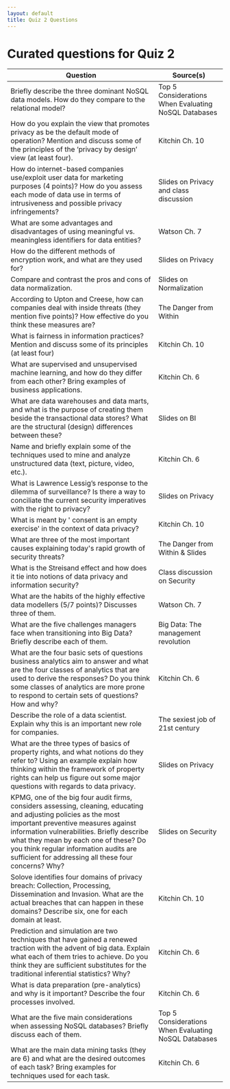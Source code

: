 ```yaml
---
layout: default
title: Quiz 2 Questions
---
```

# Curated questions for Quiz 2

Question | Source(s)
--- | ---
Briefly describe the three dominant NoSQL data models. How do they compare to the relational model?  | Top 5 Considerations When Evaluating NoSQL Databases
How do you explain the view that promotes privacy as be the default mode of operation? Mention and discuss some of the principles of the ‘privacy by design’ view (at least four).  | Kitchin Ch. 10
How do internet-based companies use/exploit user data for marketing purposes (4 points)? How do you assess each mode of data use in terms of intrusiveness and possible privacy infringements? | Slides on Privacy and class discussion
What are some advantages and disadvantages of using meaningful vs. meaningless identifiers for data entities? | Watson Ch. 7
How do the different methods of encryption work, and what are they used for? | Slides on Privacy
Compare and contrast the pros and cons of data normalization. | Slides on Normalization
According to Upton and Creese, how can companies deal with inside threats (they mention five points)? How effective do you think these measures are? | The Danger from Within
What is fairness in information practices? Mention and discuss some of its principles (at least four) | Kitchin Ch. 10
What are supervised and unsupervised machine learning, and how do they differ from each other? Bring examples of business applications. | Kitchin Ch. 6
What are data warehouses and data marts, and what is the purpose of creating them beside the transactional data stores? What are the structural (design) differences between these?  | Slides on BI
Name and briefly explain some of the techniques used to mine and analyze unstructured data (text, picture, video, etc.). | Kitchin Ch. 6
What is Lawrence Lessig’s response to the dilemma of surveillance? Is there a way to conciliate the current security imperatives with the right to privacy? | Slides on Privacy
What is meant by ' consent is an empty exercise' in the context of data privacy? | Kitchin Ch. 10
What are three of the most important causes explaining today's rapid growth of security threats?  | The Danger from Within & Slides
What is the Streisand effect and how does it tie into notions of data privacy and information security? | Class discussion on Security
What are the habits of the highly effective data modellers (5/7 points)? Discusses three of them. | Watson Ch. 7
What are the five challenges managers face when transitioning into Big Data? Briefly describe each of them. | Big Data: The management revolution
What are the four basic sets of questions business analytics aim to answer and what are the four classes of analytics that are used to derive the responses? Do you think some classes of analytics are more prone to respond to certain sets of questions? How and why? | Kitchin Ch. 6
Describe the role of a data scientist. Explain why this is an important new role for companies. | The sexiest job of 21st century
What are the three types of basics of property rights, and what notions do they refer to? Using an example explain how thinking within the framework of property rights can help us figure out some major questions with regards to data privacy. | Slides on Privacy
KPMG, one of the big four audit firms, considers assessing, cleaning, educating and adjusting policies as the most important preventive measures against information vulnerabilities. Briefly describe what they mean by each one of these? Do you think regular information audits are sufficient for addressing all these four concerns? Why? | Slides on Security
Solove identifies four domains of privacy breach: Collection, Processing, Dissemination and Invasion. What are the actual breaches that can happen in these domains? Describe six, one for each domain at least. | Kitchin Ch. 10
Prediction and simulation are two techniques that have gained a renewed traction with the advent of big data. Explain what each of them tries to achieve. Do you think they are sufficient substitutes for the traditional inferential statistics? Why? | Kitchin Ch. 6
What is data preparation (pre-analytics) and why is it important? Describe the four processes involved. | Kitchin Ch. 6
What are the five main considerations when assessing NoSQL databases? Briefly discuss each of them. | Top 5 Considerations When Evaluating NoSQL Databases
What are the main data mining tasks (they are 6) and what are the desired outcomes of each task? Bring examples for techniques used for each task. | Kitchin Ch. 6